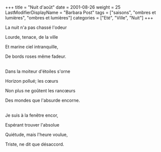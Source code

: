 +++
title = "Nuit d'août"
date = 2001-08-26
weight = 25
LastModifierDisplayName = "Barbara Post"
tags = ["saisons", "ombres et lumières", "ombres et lumières"]
categories = ["Eté", "Ville", "Nuit"]
+++

La nuit n'a pas chassé l'odeur

Lourde, tenace, de la ville

Et marine ciel intranquille,

De bords roses même fadeur.

 \
Dans la moiteur d'étoiles s'orne

Horizon pollué; les cœurs

Non plus ne goûtent les rancœurs

Des mondes que l'absurde encorne.

 \
Je suis à la fenêtre encor,

Espérant trouver l'absolue

Quiétude, mais l'heure voulue,

Triste, ne dit que désaccord.
